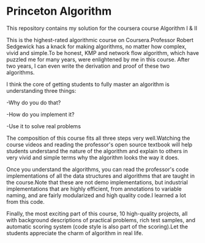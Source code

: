 # Princeton Algorithm

This repository contains my solution for the coursera course Algorithm I & II

This is the highest-rated algorithmic course on Coursera.Professor Robert Sedgewick has a knack for making algorithms, no matter how complex, vivid and simple.To be honest, KMP and network flow algorithm, which have puzzled me for many years, were enlightened by me in this course. After two years, I can even write the derivation and proof of these two algorithms.

I think the core of getting students to fully master an algorithm is understanding three things:

-Why do you do that?

-How do you implement it?

-Use it to solve real problems

The composition of this course fits all three steps very well.Watching the course videos and reading the professor's open source textbook will help students understand the nature of the algorithm and explain to others in very vivid and simple terms why the algorithm looks the way it does.

Once you understand the algorithms, you can read the professor's code implementations of all the data structures and algorithms that are taught in the course.Note that these are not demo implementations, but industrial implementations that are highly efficient, from annotations to variable naming, and are fairly modularized and high quality code.I learned a lot from this code.

Finally, the most exciting part of this course, 10 high-quality projects, all with background descriptions of practical problems, rich test samples, and automatic scoring system (code style is also part of the scoring).Let the students appreciate the charm of algorithm in real life.
